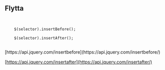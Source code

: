 ##  Flytta

<pre><code class="javascript">
	
	$(selector).insertBefore();
	
	$(selector).insertAfter();

</code></pre>


<div class="readmore">
<i class="fa fa-book"></i> [https://api.jquery.com/insertbefore](https://api.jquery.com/insertbefore/)	

<i class="fa fa-book"></i> [https://api.jquery.com/insertafter](https://api.jquery.com/insertafter/)	
</div>